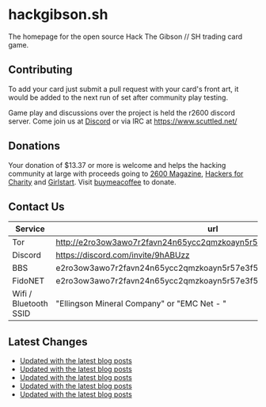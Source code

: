 # hackgibson.sh
The homepage for the open source Hack The Gibson // SH trading card game.


## Contributing

To add your card just submit a pull request with your card's front art, it would be added to the next run of set after community play testing.

Game play and discussions over the project is held the r2600 discord server. Come join us at [Discord](https://discord.com/invite/9hABUzz) or via IRC at https://www.scuttled.net/


## Donations

Your donation of $13.37 or more is welcome and helps the hacking community at large with proceeds going to [2600 Magazine](https://2600.com/), [Hackers for Charity](https://hackersforcharity.org) and [Girlstart](https://girlstart.org).  Visit [buymeacoffee](https://www.buymeacoffee.com/hackgibson.sh) to donate.


## Contact Us

Service | url
-|-
Tor | http://e2ro3ow3awo7r2favn24n65ycc2qmzkoayn5r57e3f56nvjwdcgg32ad.onion
Discord | https://discord.com/invite/9hABUzz
BBS | e2ro3ow3awo7r2favn24n65ycc2qmzkoayn5r57e3f56nvjwdcgg32ad.onion:23
FidoNET | e2ro3ow3awo7r2favn24n65ycc2qmzkoayn5r57e3f56nvjwdcgg32ad.onion:24554
Wifi / Bluetooth SSID | "Ellingson Mineral Company" or "EMC Net - <fidonet address>"

## Latest Changes
<!-- BLOG-POST-LIST:START -->
- [Updated with the latest blog posts](https://github.com/DFW2600/hackgibson.sh/commit/8c5838ea31fe30fcd7d34b2d421b7fc8660a35ba)
- [Updated with the latest blog posts](https://github.com/DFW2600/hackgibson.sh/commit/c73a0f01567e3163ab3e946d83d16207cd71c63f)
- [Updated with the latest blog posts](https://github.com/DFW2600/hackgibson.sh/commit/2124626eec23d6c5a53e7c71ba804370647ec87c)
- [Updated with the latest blog posts](https://github.com/DFW2600/hackgibson.sh/commit/12c47b34b6fbcfa2c072fc134fb1f513d7467995)
- [Updated with the latest blog posts](https://github.com/DFW2600/hackgibson.sh/commit/d0aaa463c0d87345ee0ae3379029562f6d7c46e9)
<!-- BLOG-POST-LIST:END -->
